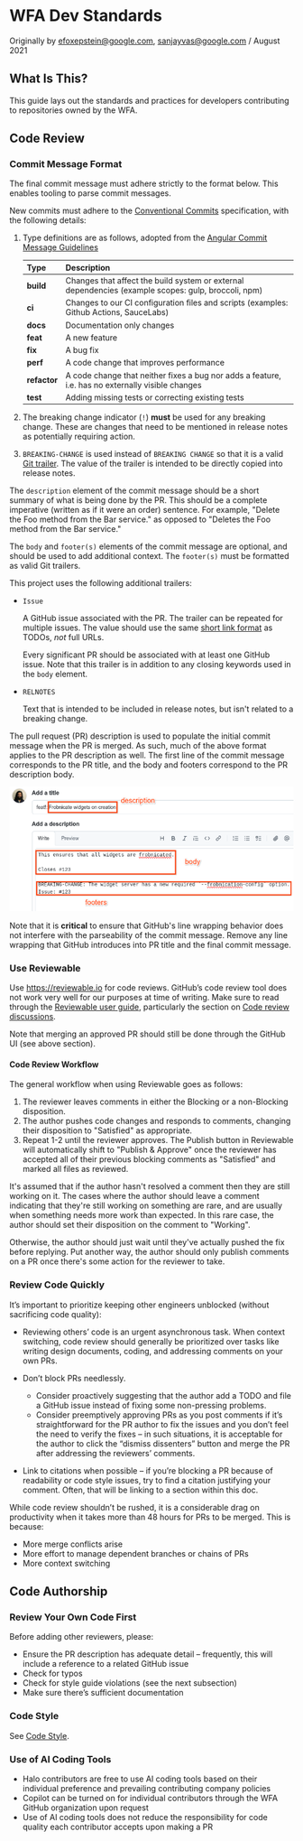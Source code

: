 # WFA Dev Standards

Originally by efoxepstein@google.com, sanjayvas@google.com / August 2021

## What Is This?

This guide lays out the standards and practices for developers contributing to
repositories owned by the WFA.

## Code Review

### Commit Message Format

The final commit message must adhere strictly to the format below. This enables
tooling to parse commit messages.

New commits must adhere to the
[Conventional Commits](https://www.conventionalcommits.org/) specification, with
the following details:

1.  Type definitions are as follows, adopted from the
    [Angular Commit Message Guidelines](https://github.com/angular/angular/blob/main/contributing-docs/commit-message-guidelines.md#type)

    Type         | Description
    ------------ | -----------
    **build**    | Changes that affect the build system or external dependencies (example scopes: gulp, broccoli, npm)
    **ci**       | Changes to our CI configuration files and scripts (examples: Github Actions, SauceLabs)
    **docs**     | Documentation only changes
    **feat**     | A new feature
    **fix**      | A bug fix
    **perf**     | A code change that improves performance
    **refactor** | A code change that neither fixes a bug nor adds a feature, i.e. has no externally visible changes
    **test**     | Adding missing tests or correcting existing tests

2.  The breaking change indicator (`!`) **must** be used for any breaking
    change. These are changes that need to be mentioned in release notes as
    potentially requiring action.

3.  `BREAKING-CHANGE` is used instead of `BREAKING CHANGE` so that it is a valid
    [Git trailer](https://git-scm.com/docs/git-interpret-trailers). The value of
    the trailer is intended to be directly copied into release notes.

The `description` element of the commit message should be a short summary of
what is being done by the PR. This should be a complete imperative (written as
if it were an order) sentence. For example, "Delete the Foo method from the Bar
service." as opposed to "Deletes the Foo method from the Bar service."

The `body` and `footer(s)` elements of the commit message are optional, and
should be used to add additional context. The `footer(s)` must be formatted as
valid Git trailers.

This project uses the following additional trailers:

*   `Issue`

    A GitHub issue associated with the PR. The trailer can be repeated for
    multiple issues. The value should use the same
    [short link format](https://docs.github.com/en/get-started/writing-on-github/working-with-advanced-formatting/autolinked-references-and-urls#issues-and-pull-requests)
    as TODOs, *not* full URLs.

    Every significant PR should be associated with at least one GitHub issue.
    Note that this trailer is in addition to any closing keywords used in the
    `body` element.

*   `RELNOTES`

    Text that is intended to be included in release notes, but isn't related to
    a breaking change.

The pull request (PR) description is used to populate the initial commit message
when the PR is merged. As such, much of the above format applies to the PR
description as well. The first line of the commit message corresponds to the PR
title, and the body and footers correspond to the PR description body.

![example pull request body](dev-std-body-ex.png)

Note that it is **critical** to ensure that GitHub's line wrapping behavior does
not interfere with the parseability of the commit message. Remove any line
wrapping that GitHub introduces into PR title and the final commit message.

### Use Reviewable

Use https://reviewable.io for code reviews. GitHub’s code review tool does not
work very well for our purposes at time of writing. Make sure to read through
the [Reviewable user guide](https://docs.reviewable.io/introduction.html),
particularly the section on
[Code review discussions](https://docs.reviewable.io/discussions.html).

Note that merging an approved PR should still be done through the GitHub UI (see
above section).

#### Code Review Workflow

The general workflow when using Reviewable goes as follows:

1.  The reviewer leaves comments in either the Blocking or a non-Blocking
    disposition.
1.  The author pushes code changes and responds to comments, changing their
    disposition to "Satisfied" as appropriate.
1.  Repeat 1-2 until the reviewer approves. The Publish button in Reviewable
    will automatically shift to "Publish & Approve" once the reviewer has
    accepted all of their previous blocking comments as "Satisfied" and marked
    all files as reviewed.

It's assumed that if the author hasn't resolved a comment then they are still
working on it. The cases where the author should leave a comment indicating that
they're still working on something are rare, and are usually when something
needs more work than expected. In this rare case, the author should set their
disposition on the comment to "Working".

Otherwise, the author should just wait until they've actually pushed the fix
before replying. Put another way, the author should only publish comments on a
PR once there's some action for the reviewer to take.

### Review Code Quickly

It’s important to prioritize keeping other engineers unblocked (without
sacrificing code quality):

*   Reviewing others’ code is an urgent asynchronous task. When context
    switching, code review should generally be prioritized over tasks like
    writing design documents, coding, and addressing comments on your own PRs.

*   Don’t block PRs needlessly.

    *   Consider proactively suggesting that the author add a TODO and file a
        GitHub issue instead of fixing some non-pressing problems.
    *   Consider preemptively approving PRs as you post comments if it’s
        straightforward for the PR author to fix the issues and you don’t feel
        the need to verify the fixes – in such situations, it is acceptable for
        the author to click the “dismiss dissenters” button and merge the PR
        after addressing the reviewers’ comments.

*   Link to citations when possible – if you’re blocking a PR because of
    readability or code style issues, try to find a citation justifying your
    comment. Often, that will be linking to a section within this doc.

While code review shouldn’t be rushed, it is a considerable drag on productivity
when it takes more than 48 hours for PRs to be merged. This is because:

*   More merge conflicts arise
*   More effort to manage dependent branches or chains of PRs
*   More context switching

## Code Authorship

### Review Your Own Code First

Before adding other reviewers, please:

*   Ensure the PR description has adequate detail – frequently, this will
    include a reference to a related GitHub issue
*   Check for typos
*   Check for style guide violations (see the next subsection)
*   Make sure there’s sufficient documentation

### Code Style

See [Code Style](code-style.md).

### Use of AI Coding Tools

*  Halo contributors are free to use AI coding tools based on their individual preference and prevailing contributing company policies
*  Copilot can be turned on for individual contributors through the WFA GitHub organization upon request
*  Use of AI coding tools does not reduce the responsibility for code quality each contributor accepts upon making a PR
